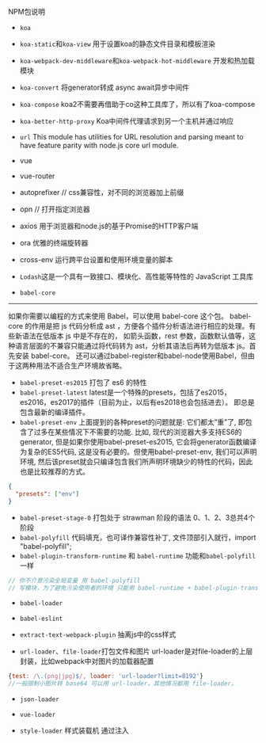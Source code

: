 NPM包说明

* `koa`
* `koa-static`和`koa-view` 用于设置koa的静态文件目录和模板渲染
* `koa-webpack-dev-middleware`和`koa-webpack-hot-middleware` 开发和热加载模块
* `koa-convert` 将generator转成 async await异步中间件
* `koa-compose` koa2不需要再借助于co这种工具库了，所以有了koa-compose
* `koa-better-http-proxy` Koa中间件代理请求到另一个主机并通过响应
* `url` This module has utilities for URL resolution and parsing meant to have feature parity with node.js core url module.

* vue
* vue-router
* autoprefixer // css兼容性，对不同的浏览器加上前缀
* opn // 打开指定浏览器
* axios 用于浏览器和node.js的基于Promise的HTTP客户端
* ora 优雅的终端旋转器
* cross-env 运行跨平台设置和使用环境变量的脚本
* `Lodash`这是一个具有一致接口、模块化、高性能等特性的 JavaScript 工具库
  
* `babel-core`
---
如果你需要以编程的方式来使用 Babel，可以使用 babel-core 这个包。
babel-core 的作用是把 js 代码分析成 ast ，方便各个插件分析语法进行相应的处理。有些新语法在低版本 js 中是不存在的，
如箭头函数，rest 参数，函数默认值等，这种语言层面的不兼容只能通过将代码转为 ast，分析其语法后再转为低版本 js。首先安装 babel-core。
还可以通过babel-register和babel-node使用Babel，但由于这两种用法不适合生产环境故省略。

* `babel-preset-es2015`  打包了 es6 的特性
* `babel-preset-latest`
latest是一个特殊的presets，包括了es2015，es2016，es2017的插件（目前为止，以后有es2018也会包括进去）。
即总是包含最新的编译插件。
* `babel-preset-env`
 上面提到的各种preset的问题就是: 它们都太”重”了, 即包含了过多在某些情况下不需要的功能. 比如,
 现代的浏览器大多支持ES6的generator, 但是如果你使用babel-preset-es2015,
 它会将generator函数编译为复杂的ES5代码, 这是没有必要的。但使用babel-preset-env, 我们可以声明环境, 然后该preset就会只编译包含我们所声明环境缺少的特性的代码，因此也是比较推荐的方式。
```json
{
  "presets": ["env"]
}

```
* `babel-preset-stage-0` 打包处于 strawman 阶段的语法 0、1、2、3总共4个阶段
* `babel-polyfill`  代码填充，也可译作兼容性补丁, 文件顶部引入就行，import "babel-polyfill";
* `babel-plugin-transform-runtime` 和 `babel-runtime` 功能和`babel-polyfill`一样
```js
// 你不介意污染全局变量 用 babel-polyfill
// 写模块，为了避免污染使用者的环境 只能用 babel-runtime + babel-plugin-transform-runtime。
```
* `babel-loader`
* `babel-eslint`


* `extract-text-webpack-plugin` 抽离js中的css样式
* `url-loader`、`file-loader`打包文件和图片 url-loader是对file-loader的上层封装，比如webpack中对图片的加载器配置
```js
{test: /\.(png|jpg)$/, loader: 'url-loader?limit=8192'}
//一般限制小图片转 base64 可以用 url-loader，其他情况都用 file-loader。
```
* `json-loader`
* `vue-loader`
* `style-loader` 样式装载机 通过注入<style>标签将CSS添加到DOM
* `stylus-loader` 
* `stylus` stylus预处理

* `postcss-loader` webpack通过postcss-loader添加浏览器前缀
* `postcss-pxtorem` 用于从像素单元生成rem单位，移动端解决适配方案
* `chalk`  颜色插件
```js
const name = 'Sindre';
console.log(chalk.green('Hello %s'), name);
//=> 'Hello Sindre' 
```

* `ip` 获取ip地址
* `localforage` 离线数据缓存 替代localStorage
```js
/** localStorage 能够让你实现基本的数据存储，但它的速度慢，而且不能处理二进制数据。IndexedDB 和 WebSQL 是异步的，速度快，支持大数据集，但他们的API 使用起来有点复杂。不仅如此，IndexedDB 和 WebSQL 没有被所有的主流的浏览器厂商支持，这种情况最近也不太可能改变。

　　Mozilla 开发了一个叫 localForage 的库 ，使得离线数据存储在任何浏览器都是一项容易的任务。

　　localForage 是一个使用非常简单的 JavaScript 库的，提供了 get，set，remove，clear 和 length 等等 API，还具有以下特点：

支持回调的异步 API；
支持 IndexedDB，WebSQL 和 localStorage 三种存储模式（自动为你加载最佳的驱动程序）；
支持 BLOB 和任意类型的数据，让您可以存储图片，文件等等。
支持 ES6 Promises；
**/
```

* webpack
* `friendly-errors-webpack-plugin`  识别某些类别的Webpack错误并进行清理，聚合和优先排序，以提供更好的开发者体验
* `html-webpack-plugin` 优化Lodash。 这个插件用来简化创建服务于 webpack bundle 的 HTML 文件，尤其是对于在文件名中包含了 hash 值，

[其他详细文案可以参考WEBPACK](http://www.css88.com/doc/webpack/)
